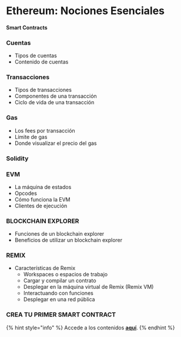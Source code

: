 # Ethereum: Nociones Esenciales

#### Smart Contracts

### Cuentas

* Tipos de cuentas
* Contenido de cuentas

### Transacciones

* Tipos de transacciones
* Componentes de una transacción
* Ciclo de vida de una transacción

### Gas

* Los fees por transacción
* Límite de gas
* Donde visualizar el precio del gas

### Solidity

### EVM

* La máquina de estados
* Opcodes
* Cómo funciona la EVM
* Clientes de ejecución

### BLOCKCHAIN EXPLORER

* Funciones de un blockchain explorer
* Beneficios de utilizar un blockchain explorer

### REMIX

* Características de Remix
  * Workspaces o espacios de trabajo
  * Cargar y compilar un contrato
  * Desplegar en la máquina virtual de Remix (Remix VM)
  * Interactuando con funciones
  * Desplegar en una red pública

### CREA TU PRIMER SMART CONTRACT

{% hint style="info" %}
Accede a los contenidos [**aquí**](https://ethkipu.notion.site/Clase-2-Intro-a-Smart-Contracts-1f52925f1a8d4889891bbbeeab20d788?pvs=4).
{% endhint %}
